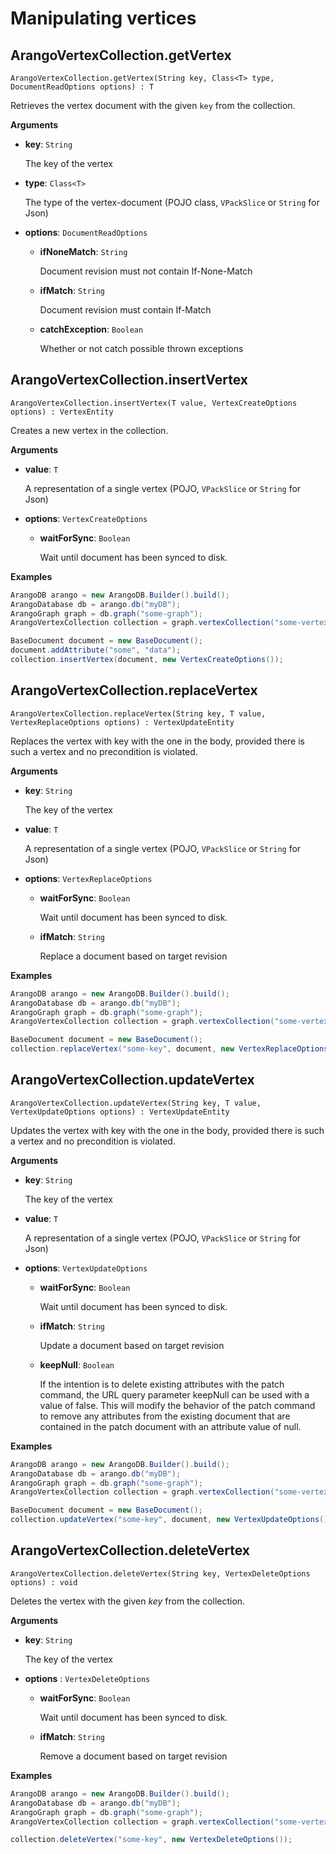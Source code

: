 <!-- don't edit here, its from https://@github.com/arangodb/arangodb-java-driver.git / docs/Drivers/ -->
# Manipulating vertices

## ArangoVertexCollection.getVertex

```
ArangoVertexCollection.getVertex(String key, Class<T> type, DocumentReadOptions options) : T
```

Retrieves the vertex document with the given <code>key</code> from the collection.

**Arguments**

- **key**: `String`

  The key of the vertex

- **type**: `Class<T>`

  The type of the vertex-document (POJO class, `VPackSlice` or `String` for Json)

- **options**: `DocumentReadOptions`

  - **ifNoneMatch**: `String`

    Document revision must not contain If-None-Match

  - **ifMatch**: `String`

    Document revision must contain If-Match

  - **catchException**: `Boolean`

    Whether or not catch possible thrown exceptions

## ArangoVertexCollection.insertVertex

```
ArangoVertexCollection.insertVertex(T value, VertexCreateOptions options) : VertexEntity
```

Creates a new vertex in the collection.

**Arguments**

- **value**: `T`

  A representation of a single vertex (POJO, `VPackSlice` or `String` for Json)

- **options**: `VertexCreateOptions`

  - **waitForSync**: `Boolean`

    Wait until document has been synced to disk.

**Examples**

```Java
ArangoDB arango = new ArangoDB.Builder().build();
ArangoDatabase db = arango.db("myDB");
ArangoGraph graph = db.graph("some-graph");
ArangoVertexCollection collection = graph.vertexCollection("some-vertex-collection");

BaseDocument document = new BaseDocument();
document.addAttribute("some", "data");
collection.insertVertex(document, new VertexCreateOptions());
```

## ArangoVertexCollection.replaceVertex

```
ArangoVertexCollection.replaceVertex(String key, T value, VertexReplaceOptions options) : VertexUpdateEntity
```

Replaces the vertex with key with the one in the body, provided there is such a vertex and no precondition is violated.

**Arguments**

- **key**: `String`

  The key of the vertex

- **value**: `T`

  A representation of a single vertex (POJO, `VPackSlice` or `String` for Json)

- **options**: `VertexReplaceOptions`

  - **waitForSync**: `Boolean`

    Wait until document has been synced to disk.

  - **ifMatch**: `String`

    Replace a document based on target revision

**Examples**

```Java
ArangoDB arango = new ArangoDB.Builder().build();
ArangoDatabase db = arango.db("myDB");
ArangoGraph graph = db.graph("some-graph");
ArangoVertexCollection collection = graph.vertexCollection("some-vertex-collection");

BaseDocument document = new BaseDocument();
collection.replaceVertex("some-key", document, new VertexReplaceOptions());
```

## ArangoVertexCollection.updateVertex

```
ArangoVertexCollection.updateVertex(String key, T value, VertexUpdateOptions options) : VertexUpdateEntity
```

Updates the vertex with key with the one in the body, provided there is such a vertex and no precondition is violated.

**Arguments**

- **key**: `String`

  The key of the vertex

- **value**: `T`

  A representation of a single vertex (POJO, `VPackSlice` or `String` for Json)

- **options**: `VertexUpdateOptions`

  - **waitForSync**: `Boolean`

    Wait until document has been synced to disk.

  - **ifMatch**: `String`

    Update a document based on target revision

  - **keepNull**: `Boolean`

    If the intention is to delete existing attributes with the patch command, the URL query parameter keepNull can be used with a value of false. This will modify the behavior of the patch command to remove any attributes from the existing document that are contained in the patch document with an attribute value of null.

**Examples**

```Java
ArangoDB arango = new ArangoDB.Builder().build();
ArangoDatabase db = arango.db("myDB");
ArangoGraph graph = db.graph("some-graph");
ArangoVertexCollection collection = graph.vertexCollection("some-vertex-collection");

BaseDocument document = new BaseDocument();
collection.updateVertex("some-key", document, new VertexUpdateOptions());
```

## ArangoVertexCollection.deleteVertex

```
ArangoVertexCollection.deleteVertex(String key, VertexDeleteOptions options) : void
```

Deletes the vertex with the given _key_ from the collection.

**Arguments**

- **key**: `String`

  The key of the vertex

- **options** : `VertexDeleteOptions`

  - **waitForSync**: `Boolean`

    Wait until document has been synced to disk.

  - **ifMatch**: `String`

    Remove a document based on target revision

**Examples**

```Java
ArangoDB arango = new ArangoDB.Builder().build();
ArangoDatabase db = arango.db("myDB");
ArangoGraph graph = db.graph("some-graph");
ArangoVertexCollection collection = graph.vertexCollection("some-vertex-collection");

collection.deleteVertex("some-key", new VertexDeleteOptions());
```
